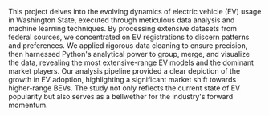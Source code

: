 This project delves into the evolving dynamics of electric vehicle (EV) usage in Washington State, executed through meticulous data analysis and machine learning techniques. By processing extensive datasets from federal sources, we concentrated on EV registrations to discern patterns and preferences. We applied rigorous data cleaning to ensure precision, then harnessed Python's analytical power to group, merge, and visualize the data, revealing the most extensive-range EV models and the dominant market players. Our analysis pipeline provided a clear depiction of the growth in EV adoption, highlighting a significant market shift towards higher-range BEVs. The study not only reflects the current state of EV popularity but also serves as a bellwether for the industry's forward momentum. 
